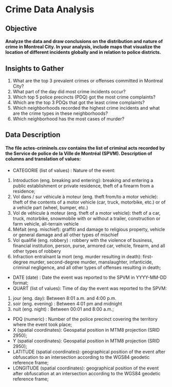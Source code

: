 # Crime Data Analysis

## Objective 

#### Analyze the data and draw conclusions on the distribution and nature of crime in Montreal City. In your analysis, include maps that visualize the location of different incidents globally and in relation to police districts.

## Insights to Gather

1. What are the top 3 prevalent crimes or offenses committed in Montreal City?
2. What part of the day did most crime incidents occur?
3. Which top 5 police precincts (PDQ) got the most crime complaints?
4. Which are the top 3 PDQs that got the least crime complaints?
5. Which neighborhoods recorded the highest crime incidents and what are the crime types in these neighborhoods?
6. Which neighborhood has the most cases of murder?

## Data Description

#### The file actes-criminels.csv contains the list of criminal acts recorded by the Service de police de la Ville de Montréal (SPVM). Description of columns and translation of values:

+ CATEGORIE (list of values) : Nature of the event:
1. Introduction (eng. breaking and entering): breaking and entering a public establishment or private residence, theft of a firearm from a residence;
2. Vol dans / sur véhicule à moteur (eng. theft from/to a motor vehicle): theft of the contents of a motor vehicle (car, truck, motorbike, etc.) or of a vehicle part (wheel, bumper, etc.)
3. Vol de véhicule à moteur (eng. theft of a motor vehicle): theft of a car, truck, motorbike, snowmobile with or without a trailer, construction or farm vehicle, all-terrain vehicle
4. Méfait (eng. mischief): graffiti and damage to religious property, vehicle or general damage and all other types of mischief
5. Vol qualifié (eng. robbery) : robbery with the violence of business, financial institution, person, purse, armored car, vehicle, firearm, and all other types of robbery
6. Infraction entraînant la mort (eng. murder resulting in death): first-degree murder, second-degree murder, manslaughter, infanticide, criminal negligence, and all other types of offenses resulting in death;
+ DATE (date) : Date the event was reported to the SPVM in YYYY-MM-DD format;
+ QUART (list of values): Time of day the event was reported to the SPVM:
1. jour (eng. day): Between 8:01 a.m. and 4:00 p.m.
2. soir (eng. evening) : Between 4:01 pm and midnight
3. nuit (eng. night) : Between 00:01 and 8:00 a.m.;
+ PDQ (numeric) : Number of the police precinct covering the territory where the event took place;
+ X (spatial coordinates): Geospatial position in MTM8 projection (SRID 2950);
+ Y (spatial coordinates): Geospatial position in MTM8 projection (SRID 2950);
+ LATITUDE (spatial coordinates): geographical position of the event after obfuscation to an intersection according to the WGS84 geodetic reference frame;
+ LONGITUDE (spatial coordinates): geographical position of the event after obfuscation at an intersection according to the WGS84 geodetic reference frame;
